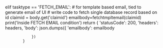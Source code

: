 elif tasktype == 'FETCH_EMAIL': # for template based email, tied to generate email of UI
            # write code to fetch single database record based on id 
            claimid = body.get('claimid')
            emailbody=fetchtmpltemail(claimid)
            print('Inside FETCH EMAIL condition')
            return {
                'statusCode': 200,
                'headers': headers,
                'body': json.dumps({
                    'emailbody': emailbody
                    
                })
            }     
